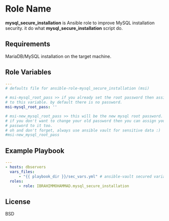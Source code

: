 Role Name
=========

**mysql_secure_installation** is Ansible role to improve MySQL installation
security. it do what **mysql_secure_installation** script do.

Requirements
------------

MariaDB/MySQL installation on the target machine.

Role Variables
--------------

```yml
---
# defaults file for ansible-role-mysql_secure_installation (msi)

# msi-mysql_root_pass >> if you already set the root password then assign it
# to this variable. by default there is no password.
msi-mysql_root_pass: ''

# msi-new_mysql_root_pass >> this will be the new mysql root password.
# if you don't want to change your old password then you can assign your old
# password to it too.
# oh and don't forget, always use ansible vault for sensitive data :)
#msi-new_mysql_root_pass
```

Example Playbook
----------------

```yml
---
- hosts: dbservers
  vars_files:
      - "{{ playbook_dir }}/sec_vars.yml" # ansible-vault secured variables file
  roles:
      - role: IBRAHIMMOHAMMAD.mysql_secure_installation
```

License
-------

BSD

